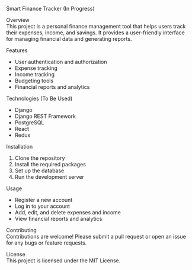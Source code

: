 Smart Finance Tracker (In Progress)

Overview<br>
This project is a personal finance management tool that helps users track their expenses, income, and savings. It provides a user-friendly interface for managing financial data and generating reports.

Features<br>
- User authentication and authorization
- Expense tracking
- Income tracking
- Budgeting tools
- Financial reports and analytics

Technologies (To Be Used)<br>
- Django
- Django REST Framework
- PostgreSQL
- React
- Redux

Installation<br>
1. Clone the repository
2. Install the required packages
3. Set up the database
4. Run the development server

Usage<br>
- Register a new account
- Log in to your account
- Add, edit, and delete expenses and income
- View financial reports and analytics

Contributing<br>
Contributions are welcome! Please submit a pull request or open an issue for any bugs or feature requests.

License<br>
This project is licensed under the MIT License.